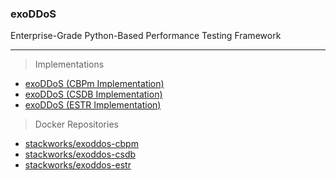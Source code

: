 ### exoDDoS
Enterprise-Grade Python-Based Performance Testing Framework

***

> Implementations
- [exoDDoS (CBPm Implementation)](https://github.com/S-T-A-C-K-W-O-R-K-S/exoDDoS-Load-Testing-Framework/tree/cbpm)
- [exoDDoS (CSDB Implementation)](https://github.com/S-T-A-C-K-W-O-R-K-S/exoDDoS-Load-Testing-Framework/tree/csdb)
- [exoDDoS (ESTR Implementation)](https://github.com/S-T-A-C-K-W-O-R-K-S/exoDDoS-Load-Testing-Framework/tree/estr)

> Docker Repositories
- [stackworks/exoddos-cbpm](https://hub.docker.com/repository/docker/stackworks/exoddos-cbpm/)
- [stackworks/exoddos-csdb](https://hub.docker.com/repository/docker/stackworks/exoddos-csdb/)
- [stackworks/exoddos-estr](https://hub.docker.com/repository/docker/stackworks/exoddos-estr/)
